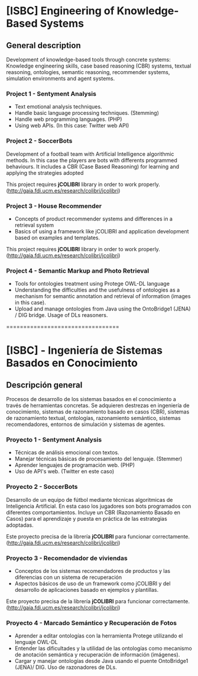 [ISBC] Engineering of Knowledge-Based Systems
==

## General description

Development of knowledge-based tools through concrete systems: Knowledge engineering skills, case based reasoning (CBR) systems, textual reasoning, ontologies, semantic reasoning, recommender systems, simulation environments and agent systems.

### Project 1 - Sentyment Analysis

* Text emotional analysis techniques.
* Handle basic language processing techniques. (Stemming)
* Handle web programming languages. (PHP) 
* Using web APIs. (In this case: Twitter web API) 

### Project 2 - SoccerBots

Development of a football team with Artificial Intelligence algorithmic methods. In this case the players are bots with differents programmed behaviours. It includes a CBR (Case Based Reasoning) for learning and applying the strategies adopted

This project requires **jCOLIBRI** library in order to work properly. (http://gaia.fdi.ucm.es/research/colibri/jcolibri) 

### Project 3 - House Recommender

* Concepts of product recommender systems and differences in a retrieval system
* Basics of using a framework like jCOLIBRI and application development based on examples and templates. 

This project requires **jCOLIBRI** library in order to work properly. (http://gaia.fdi.ucm.es/research/colibri/jcolibri) 

### Project 4 - Semantic Markup and Photo Retrieval

* Tools for ontologies treatment using Protege OWL-DL language
* Understanding the difficulties and the usefulness of ontologies as a mechanism for semantic annotation and retrieval of information (images in this case).
* Upload and manage ontologies from Java using the OntoBridge1 (JENA) / DIG bridge. Usage of DLs reasoners. 

=================================


[ISBC] - Ingeniería de Sistemas Basados en Conocimiento
==

## Descripción general

Procesos de desarrollo de los sistemas basados en el conocimiento a través de herramientas concretas. Se adquieren destrezas en ingeniería de conocimiento, sistemas de razonamiento basado en casos (CBR), sistemas de razonamiento textual, ontologías, razonamiento semántico, sistemas recomendadores, entornos de simulación y sistemas de agentes.

### Proyecto 1 - Sentyment Analysis

* Técnicas de análisis emocional con textos.
* Manejar técnicas básicas de procesamiento del lenguaje. (Stemmer)
* Aprender lenguajes de programación web. (PHP)
* Uso de API's web. (Twitter en este caso)

### Proyecto 2 - SoccerBots

Desarrollo de un equipo de fútbol mediante técnicas algoritmicas de Inteligencia Artificial. En esta caso los jugadores son bots programados con diferentes comportamientos. Incluye un CBR (Razonamiento Basado en Casos) para el aprendizaje y puesta en práctica de las estrategias adoptadas.

Este proyecto precisa de la librería **jCOLIBRI** para funcionar correctamente. (http://gaia.fdi.ucm.es/research/colibri/jcolibri)

### Proyecto 3 - Recomendador de viviendas

* Conceptos de los sistemas recomendadores de productos y las diferencias con un sistema de recuperación
* Aspectos básicos de uso de un framework como jCOLIBRI y del desarrollo de aplicaciones basado en ejemplos y plantillas.

Este proyecto precisa de la librería **jCOLIBRI** para funcionar correctamente. (http://gaia.fdi.ucm.es/research/colibri/jcolibri)

### Proyecto 4 - Marcado Semántico y Recuperación de Fotos

* Aprender a editar ontologías con la herramienta Protege utilizando el lenguaje OWL-DL
* Entender las dificultades y la utilidad de las ontologías como mecanismo de anotación semántica y recuperación de información (imágenes).
* Cargar y manejar ontologías desde Java usando el puente OntoBridge1 (JENA)/ DIG. Uso de razonadores de DLs.
